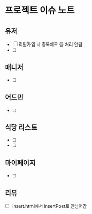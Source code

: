 # 프로젝트 이슈 노트
## 유저
* [ ] 회원가입 시 중복체크 등 처리 안됨
* [ ] 

## 매니저
* [ ] 

## 어드민
* [ ] 

## 식당 리스트
* [ ] 
* [ ] 

## 마이페이지
* [ ] 

## 리뷰
* [ ] insert.html에서 insertPost로 안넘어감